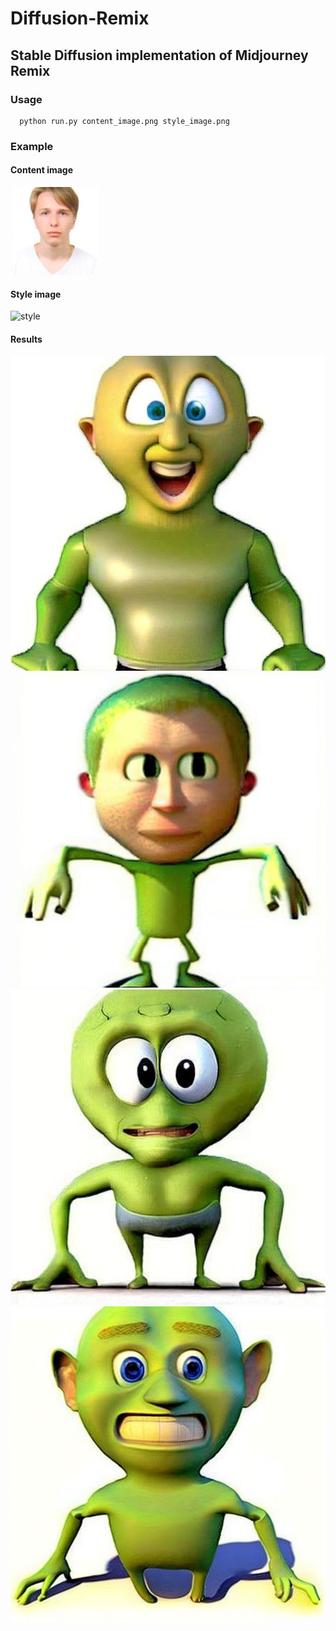 # Diffusion-Remix
## Stable Diffusion implementation of Midjourney Remix

### Usage

```python3
  python run.py content_image.png style_image.png
```

### Example
#### Content image
![content](imgs/14917915-medium_jpg.jpeg)

#### Style image
![style](imgs/wazovski.png)

#### Results
![r1](imgs/1.png)
![r2](imgs/2.png)
![r3](imgs/3.png)
![r4](imgs/4.png)
